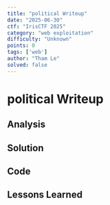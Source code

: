 ```yaml
---
title: "political Writeup"
date: "2025-06-30"
ctf: "IrisCTF 2025"
category: "web exploitation"
difficulty: "Unknown"
points: 0
tags: ['web']
author: "Tham Le"
solved: false
---
```


# political Writeup

## Analysis

## Solution

## Code

## Lessons Learned
